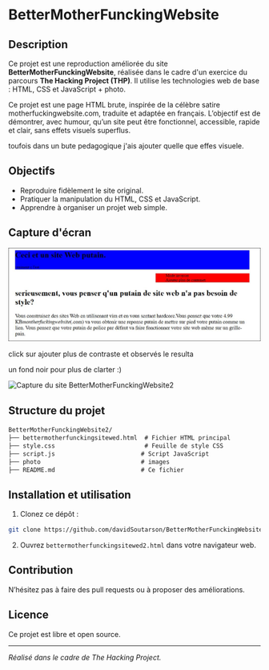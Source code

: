 # BetterMotherFunckingWebsite

## Description

Ce projet est une reproduction améliorée du site **BetterMotherFunckingWebsite**, réalisée dans le cadre d'un exercice du parcours **The Hacking Project (THP)**. Il utilise les technologies web de base : HTML, CSS et JavaScript + photo.

Ce projet est une page HTML brute, inspirée de la célèbre satire motherfuckingwebsite.com, traduite et adaptée en français.
L’objectif est de démontrer, avec humour, qu’un site peut être fonctionnel, accessible, rapide et clair, sans effets visuels superflus.

toufois dans un bute pedagogique j'ais ajouter quelle que effes visuele.

## Objectifs

- Reproduire fidèlement le site original.
- Pratiquer la manipulation du HTML, CSS et JavaScript.
- Apprendre à organiser un projet web simple.

## Capture d'écran

![Capture du site BetterMotherFunckingWebsite2](photo/imageTuto.jpg)

click sur ajouter plus de contraste et observés le resulta

un fond noir pour plus de clarter :)

![Capture du site BetterMotherFunckingWebsite2](photo/imageTuto2o.jpg)

## Structure du projet

```
BetterMotherFunckingWebsite2/
├── bettermotherfunckingsitewed.html  # Fichier HTML principal
├── style.css                         # Feuille de style CSS
├── script.js                        # Script JavaScript
├── photo                            # images
├── README.md                        # Ce fichier
```

## Installation et utilisation

1. Clonez ce dépôt :

```bash
git clone https://github.com/davidSoutarson/BetterMotherFunckingWebsite2.git
```

2. Ouvrez `bettermotherfunckingsitewed2.html` dans votre navigateur web.

## Contribution

N’hésitez pas à faire des pull requests ou à proposer des améliorations.

## Licence

Ce projet est libre et open source.

---

_Réalisé dans le cadre de The Hacking Project._
